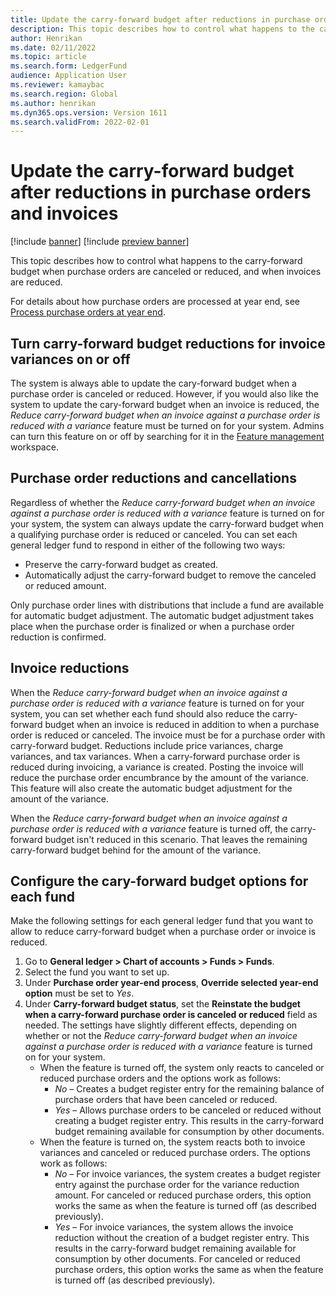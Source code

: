 ```yaml
---
title: Update the carry-forward budget after reductions in purchase orders and invoices
description: This topic describes how to control what happens to the carry-forward budget when purchase orders are canceled or reduced, and when invoices are reduced.
author: Henrikan
ms.date: 02/11/2022
ms.topic: article
ms.search.form: LedgerFund
audience: Application User
ms.reviewer: kamaybac
ms.search.region: Global
ms.author: henrikan
ms.dyn365.ops.version: Version 1611
ms.search.validFrom: 2022-02-01
---
```


# Update the carry-forward budget after reductions in purchase orders and invoices

[!include [banner](../includes/banner.md)]
[!include [preview banner](../includes/preview-banner.md)]

This topic describes how to control what happens to the carry-forward budget when purchase orders are canceled or reduced, and when invoices are reduced.

For details about how purchase orders are processed at year end, see [Process purchase orders at year end](/dynamicsax-2012/appuser-itpro/process-purchase-orders-at-year-end).

## Turn carry-forward budget reductions for invoice variances on or off

The system is always able to update the cary-forward budget when a purchase order is canceled or reduced. However, if you would also like the system to update the cary-forward budget when an invoice is reduced, the *Reduce carry-forward budget when an invoice against a purchase order is reduced with a variance* feature must be turned on for your system. Admins can turn this feature on or off by searching for it in the [Feature management](../../fin-ops-core/fin-ops/get-started/feature-management/feature-management-overview.md) workspace.

## Purchase order reductions and cancellations

Regardless of whether the *Reduce carry-forward budget when an invoice against a purchase order is reduced with a variance* feature is turned on for your system, the system can always update the carry-forward budget when a qualifying purchase order is reduced or canceled. You can set each general ledger fund to respond in either of the following two ways:

- Preserve the carry-forward budget as created.
- Automatically adjust the carry-forward budget to remove the canceled or reduced amount.

Only purchase order lines with distributions that include a fund are available for automatic budget adjustment. The automatic budget adjustment takes place when the purchase order is finalized or when a purchase order reduction is confirmed.

## Invoice reductions

When the *Reduce carry-forward budget when an invoice against a purchase order is reduced with a variance* feature is turned on for your system, you can set whether each fund should also reduce the carry-forward budget when an invoice is reduced in addition to when a purchase order is reduced or canceled. The invoice must be for a purchase order with carry-forward budget. Reductions include price variances, charge variances, and tax variances. When a carry-forward purchase order is reduced during invoicing, a variance is created. Posting the invoice will reduce the purchase order encumbrance by the amount of the variance. This feature will also create the automatic budget adjustment for the amount of the variance.

When the *Reduce carry-forward budget when an invoice against a purchase order is reduced with a variance* feature is turned off, the carry-forward budget isn't reduced in this scenario. That leaves the remaining carry-forward budget behind for the amount of the variance.

## Configure the cary-forward budget options for each fund

Make the following settings for each general ledger fund that you want to allow to reduce carry-forward budget when a purchase order or invoice is reduced.

1. Go to **General ledger \> Chart of accounts \> Funds \> Funds**.
1. Select the fund you want to set up.
1. Under **Purchase order year-end process**, **Override selected year-end option** must be set to *Yes*.
1. Under **Carry-forward budget status**, set the **Reinstate the budget when a carry-forward purchase order is canceled or reduced** field as needed. The settings have slightly different effects, depending on whether or not the *Reduce carry-forward budget when an invoice against a purchase order is reduced with a variance* feature is turned on for your system.
   - When the feature is turned off, the system only reacts to canceled or reduced purchase orders and the options work as follows:
       - *No* – Creates a budget register entry for the remaining balance of purchase orders that have been canceled or reduced.
       - *Yes* – Allows purchase orders to be canceled or reduced without creating a budget register entry. This results in the carry-forward budget remaining available for consumption by other documents.
   - When the feature is turned on, the system reacts both to invoice variances and canceled or reduced purchase orders. The options work as follows:
       - *No* – For invoice variances, the system creates a budget register entry against the purchase order for the variance reduction amount. For canceled or reduced purchase orders, this option works the same as when the feature is turned off (as described previously).
       - *Yes* – For invoice variances, the system allows the invoice reduction without the creation of a budget register entry. This results in the carry-forward budget remaining available for consumption by other documents. For canceled or reduced purchase orders, this option works the same as when the feature is turned off (as described previously).
